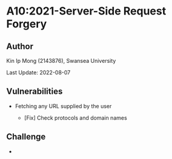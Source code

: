 # A10:2021-Server-Side Request Forgery

## Author

Kin Ip Mong (2143876), Swansea University

Last Update: 2022-08-07

## Vulnerabilities

- Fetching any URL supplied by the user

    - [Fix] Check protocols and domain names


## Challenge

- 